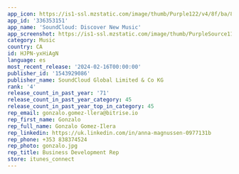 ```yaml
---
app_icon: https://is1-ssl.mzstatic.com/image/thumb/Purple122/v4/8f/ba/8c/8fba8cc9-1a3f-5263-c8f3-55486832274a/AppIcon-0-0-1x_U007emarketing-0-7-0-85-220.png/1024x1024bb.png
app_id: '336353151'
app_name: 'SoundCloud: Discover New Music'
app_screenshot: https://is1-ssl.mzstatic.com/image/thumb/PurpleSource112/v4/40/d8/3a/40d83aea-6eb6-394a-b11f-b527e0629b44/d657f25e-89f1-46a4-b91f-2d3bc669075b_iPhoneX_1Aa.jpg/1242x2688bb.png
category: Music
country: CA
id: HJPN-yxHiAgN
language: es
most_recent_release: '2024-02-16T00:00:00'
publisher_id: '1543929086'
publisher_name: SoundCloud Global Limited & Co KG
rank: '4'
release_count_in_past_year: '71'
release_count_in_past_year_category: 45
release_count_in_past_year_top_in_category: 45
rep_email: gonzalo.gomez-llera@bitrise.io
rep_first_name: Gonzalo
rep_full_name: Gonzalo Gomez-Ilera
rep_linkedin: https://uk.linkedin.com/in/anna-magnussen-0977131b
rep_phone: +353 838374524
rep_photo: gonzalo.jpg
rep_title: Business Development Rep
store: itunes_connect
---
```

